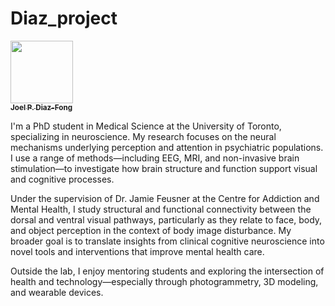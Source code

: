 # Diaz_project

<a href="https://github.com/JOEwithanL">
   <img src="https://avatars.githubusercontent.com/u/53125174?v=4?s=100" width="100px;" alt=""/>
   <br /><sub><b>Joel P. Diaz-Fong</b></sub>
</a>


I'm a PhD student in Medical Science at the University of Toronto, specializing in neuroscience. My research focuses on the neural mechanisms underlying perception and attention in psychiatric populations. I use a range of methods—including EEG, MRI, and non-invasive brain stimulation—to investigate how brain structure and function support visual and cognitive processes.

Under the supervision of Dr. Jamie Feusner at the Centre for Addiction and Mental Health, I study structural and functional connectivity between the dorsal and ventral visual pathways, particularly as they relate to face, body, and object perception in the context of body image disturbance. My broader goal is to translate insights from clinical cognitive neuroscience into novel tools and interventions that improve mental health care.

Outside the lab, I enjoy mentoring students and exploring the intersection of health and technology—especially through photogrammetry, 3D modeling, and wearable devices.